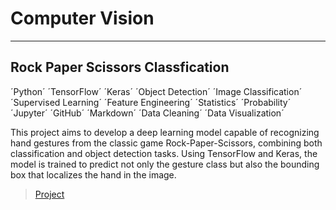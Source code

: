 # Computer Vision

---

## Rock Paper Scissors Classfication 

´Python´ ´TensorFlow´ ´Keras´ ´Object Detection´ ´Image Classification´ ´Supervised Learning´ ´Feature Engineering´ ´Statistics´ ´Probability´ ´Jupyter´ ´GitHub´ ´Markdown´ ´Data Cleaning´ ´Data Visualization´

This project aims to develop a deep learning model capable of recognizing hand gestures from the classic game Rock-Paper-Scissors, combining both classification and object detection tasks. Using TensorFlow and Keras, the model is trained to predict not only the gesture class but also the bounding box that localizes the hand in the image.

> [Project]([https://github.com/Vpy7/Jupyter-Analysis-Collection/tree/main/Clustering/Teen%20Psychology](https://github.com/Vpy7/Jupyter-Analysis-Collection/tree/main/Vision/Rock%20Paper%20Scissors%20Classfication))


